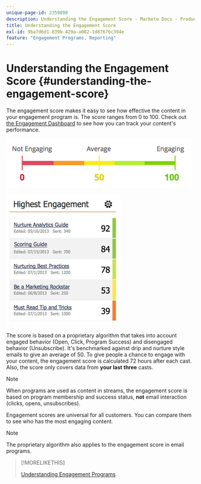 ```yaml
---
unique-page-id: 2359890
description: Understanding the Engagement Score - Marketo Docs - Product Documentation
title: Understanding the Engagement Score
exl-id: 9ba7d6d1-839b-429a-a082-1d87676c394e
feature: "Engagement Programs, Reporting"
---
```

# Understanding the Engagement Score {#understanding-the-engagement-score}

The engagement score makes it easy to see how effective the content in your engagement program is. The score ranges from 0 to 100. Check out [the Engagement Dashboard](/help/marketo/product-docs/email-marketing/drip-nurturing/reports-and-notifications/the-engagement-dashboard.md) to see how you can track your content's performance.

![](assets/image2014-9-25-16-3a24-3a54.png)

![](assets/highestengagementwidget.jpg)

The score is based on a proprietary algorithm that takes into account engaged behavior (Open, Click, Program Success) and disengaged behavior (Unsubscribe). It's benchmarked against drip and nurture style emails to give an average of 50. To give people a chance to engage with your content, the engagement score is calculated 72 hours after each cast. Also, the score only covers data from **your last three** casts.

>[!NOTE]
>
>When programs are used as content in streams, the engagement score is based on program membership and success status, **not** email interaction (clicks, opens, unsubscribes).

Engagement scores are universal for all customers. You can compare them to see who has the most engaging content.

>[!NOTE]
>
>The proprietary algorithm also applies to the engagement score in email programs.

>[!MORELIKETHIS]
>
>[Understanding Engagement Programs](/help/marketo/product-docs/email-marketing/drip-nurturing/creating-an-engagement-program/understanding-engagement-programs.md)
